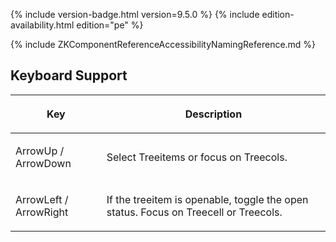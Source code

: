  {% include
version-badge.html version=9.5.0 %} <!--REQUIRED ZK EDITION: PE -->
{% include edition-availability.html edition="pe" %}

{% include ZKComponentReferenceAccessibilityNamingReference.md %}

## Keyboard Support

<table>
<thead>
<tr class="header">
<th><center>
<p>Key</p>
</center></th>
<th><center>
<p>Description</p>
</center></th>
</tr>
</thead>
<tbody>
<tr class="odd">
<td><p>ArrowUp / ArrowDown</p></td>
<td><p>Select Treeitems or focus on Treecols.</p></td>
</tr>
<tr class="even">
<td><p>ArrowLeft / ArrowRight</p></td>
<td><p>If the treeitem is openable, toggle the open status. Focus on
Treecell or Treecols.</p></td>
</tr>
</tbody>
</table>
